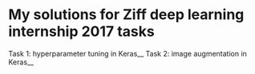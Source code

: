 # My solutions for Ziff deep learning internship 2017 tasks
Task 1: hyperparameter tuning in Keras__
Task 2: image augmentation in Keras__
